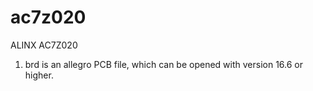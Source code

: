 # ac7z020
ALINX AC7Z020

1. brd is an allegro PCB file, which can be opened with version 16.6 or higher.
